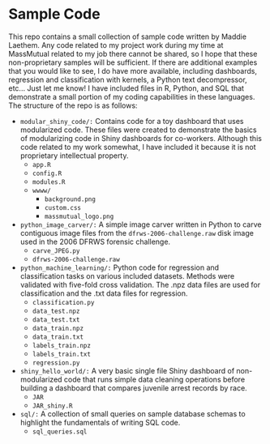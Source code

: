 Sample Code
===

This repo contains a small collection of sample code written by Maddie Laethem. Any code related to my project work during my time at MassMutual related to my job there cannot be shared, so I hope that these non-proprietary samples will be sufficient. If there are additional examples that you would like to see, I do have more available, including dashboards, regression and classification with kernels, a Python text decompressor, etc... Just let me know! I have included files in R, Python, and SQL that demonstrate a small portion of my coding capabilities in these languages. The structure of the repo is as follows:

* `modular_shiny_code/:` Contains code for a toy dashboard that uses modularized code. These files were created to demonstrate the basics of modularizing code in Shiny dashboards for co-workers. Although this code related to my work somewhat, I have included it because it is not proprietary intellectual property. 
  * `app.R` 
  * `config.R`
  * `modules.R`
  * `wwww/`
    * `background.png`
    * `custom.css`
    * `massmutual_logo.png`
* `python_image_carver/:` A simple image carver written in Python to carve contiguous image files from the `dfrws-2006-challenge.raw` disk image used in the 2006 DFRWS forensic challenge.
  * `carve_JPEG.py`
  * `dfrws-2006-challenge.raw`
* `python_machine_learning/:` Python code for regression and classification tasks on various included datasets. Methods were validated with five-fold cross validation. The .npz data files are used for classification and the .txt data files for regression.
  * `classification.py`
  * `data_test.npz`
  * `data_test.txt`
  * `data_train.npz`
  * `data_train.txt`
  * `labels_train.npz`
  * `labels_train.txt`
  * `regression.py`
* `shiny_hello_world/:` A very basic single file Shiny dashboard of non-modularized code that runs simple data cleaning operations before building a dashboard that compares juvenile arrest records by race. 
  * `JAR`
  * `JAR_shiny.R`
* `sql/:` A collection of small queries on sample database schemas to highlight the fundamentals of writing SQL code.
  * `sql_queries.sql`
  
  
